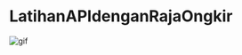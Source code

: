 # LatihanAPIdenganRajaOngkir

![gif](https://thumbs.gfycat.com/ImpoliteTallJaeger-size_restricted.gif)
